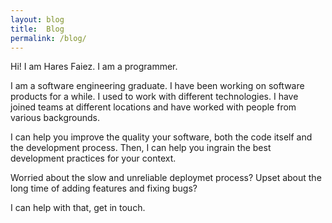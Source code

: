 ```yaml
---
layout: blog
title:  Blog
permalink: /blog/
---
```


Hi! I am Hares Faiez. I am a programmer.

I am a software engineering graduate.
I have been working on software products for a while.
I used to work with different technologies.
I have joined teams at different locations
and have worked with people from various backgrounds.

I can help you improve the quality your software, both the code itself
and the development process.
Then, I can help you ingrain the best development practices for your context.

Worried about the slow and unreliable deploymet process?
Upset about the long time of adding features and fixing bugs?

I can help with that, get in touch.
